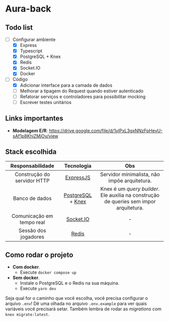 # Aura-back

## Todo list

- [ ] Configurar ambiente
  - [x] Express
  - [x] Typescript
  - [x] PostgreSQL + Knex
  - [x] Redis
  - [x] Socket.IO
  - [x] Docker
- [ ] Código
  - [x] Adicionar interface para a camada de dados
  - [ ] Melhorar a tipagem do Request quando estiver autenticado
  - [ ] Refatorar serviços e controladores para possibilitar mocking
  - [ ] Escrever testes unitários

## Links importantes

- **Modelagem E/R**:
  https://drive.google.com/file/d/1ylPxL3gxNNzFpHevU-sAf1p8KhiZMjOv/view

## Stack escolhida

|      Responsabilidade       |                               Tecnologia                                |                                          Obs                                           |
| :-------------------------: | :---------------------------------------------------------------------: | :------------------------------------------------------------------------------------: |
| Construção do servidor HTTP |                   [ExpressJS](https://expressjs.com/)                   |                      Servidor minimalista, não impõe arquitetura.                      |
|       Banco de dados        | [PostgreSQL](https://www.postgresql.org/) + [Knex](https://knexjs.org/) | Knex é um _query builder_. Ele auxilia na construção de queries sem impor arquitetura. |
|  Comunicação em tempo real  |                     [Socket.IO](https://socket.io/)                     |                                           -                                            |
|    Sessão dos jogadores     |                       [Redis](https://redis.io/)                        |                                           -                                            |

## Como rodar o projeto

- **Com docker**.
  - Execute `docker compose up`
- **Sem docker**.
  - Instale o PostgreSQL e o Redis na sua máquina.
  - Execute `yarn dev`

Seja qual for o caminho que você escolha, você precisa configurar o arquivo `.env`! Dê uma olhada
no arquivo `.env.example` para ver quais variáveis você precisará setar. Também lembra de rodar
as _migrations_ com `knex migrate:latest`.
